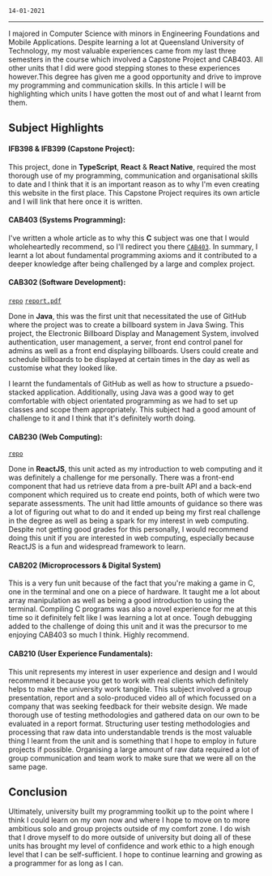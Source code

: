 <!--
title: QUT IN01 Information Technologies Retrospective
description: University retrospective and highlights
tags: Java, JavaScript, C, UX Design
date: JAN 2021
slug: VIN01
-->

`14-01-2021`

___

I majored in Computer Science with minors in Engineering Foundations and Mobile Applications. Despite learning a lot at Queensland University of Technology, my most valuable experiences came from my last three semesters in the course which involved a Capstone Project and CAB403. All other units that I did were good stepping stones to these experiences however.This degree has given me a good opportunity and drive to improve my programming and communication skills. In this article I will be highlighting which units I have gotten the most out of and what I learnt from them.

## Subject Highlights	

#### IFB398 & IFB399 (Capstone Project): 

This project, done in **TypeScript**, **React** & **React Native**, required the most thorough use of my programming, communication and organisational skills to date and I think that it is an important reason as to why I'm even creating this website in the first place. This Capstone Project requires its own article and I will link that here once it is written. 

#### CAB403 (Systems Programming): 

I've written a whole article as to why this **C** subject was one that I would wholeheartedly recommend, so I'll redirect you there [`CAB403`](/blog/VCAB403). In summary, I learnt a lot about fundamental programming axioms and it contributed to a deeper knowledge after being challenged by a large and complex project.

#### CAB302 (Software Development):
[`repo`](https://github.com/sh1ggy/cab302-billboard-system)
[`report.pdf`](/blog/VIN01/cab302report.pdf)

Done in **Java**, this was the first unit that necessitated the use of GitHub where the project was to create a billboard system in Java Swing. This project, the Electronic Billboard Display and Management System, involved authentication, user management, a server, front end control panel for admins as well as a front end displaying billboards. Users could create and schedule billboards to be displayed at certain times in the day as well as customise what they looked like. 

I learnt the fundamentals of GitHub as well as how to structure a psuedo-stacked application. Additionally, using Java was a good way to get comfortable with object orientated programming as we had to set up classes and scope them appropriately. This subject had a good amount of challenge to it and I think that it's definitely worth doing.

#### CAB230 (Web Computing): 
[`repo`](https://github.com/sh1ggy/CAB230-2019-SEM1)

Done in **ReactJS**, this unit acted as my introduction to web computing and it was definitely a challenge for me personally. There was a front-end component that had us retrieve data from a pre-built API and a back-end component which required us to create end points, both of which were two separate assessments. The unit had little amounts of guidance so there was a lot of figuring out what to do and it ended up being my first real challenge in the degree as well as being a spark for my interest in web computing. Despite not getting good grades for this personally, I would recommend doing this unit if you are interested in web computing, especially because ReactJS is a fun and widespread framework to learn. 

#### CAB202 (Microprocessors & Digital System)
This is a very fun unit because of the fact that you're making a game in C, one in the terminal and one on a piece of hardware. It taught me a lot about array manipulation as well as being a good introduction to using the terminal. Compiling C programs was also a novel experience for me at this time so it definitely felt like I was learning a lot at once. Tough debugging added to the challenge of doing this unit and it was the precursor to me enjoying CAB403 so much I think. Highly recommend. 

#### CAB210 (User Experience Fundamentals):
This unit represents my interest in user experience and design and I would recommend it because you get to work with real clients which definitely helps to make the university work tangible. This subject involved a group presentation, report and a solo-produced video all of which focussed on a company that was seeking feedback for their website design. We made thorough use of testing methodologies and gathered data on our own to be evaluated in a report format. Structuring user testing methodologies and processing that raw data into understandable trends is the most valuable thing I learnt from the unit and is something that I hope to employ in future projects if possible. Organising a large amount of raw data required a lot of group communication and team work to make sure that we were all on the same page.

## Conclusion
Ultimately, university built my programming toolkit up to the point where I think I could learn on my own now and where I hope to move on to more ambitious solo and group projects outside of my comfort zone. I do wish that I drove myself to do more outside of university but doing all of these units has brought my level of confidence and work ethic to a high enough level that I can be self-sufficient. I hope to continue learning and growing as a programmer for as long as I can. 